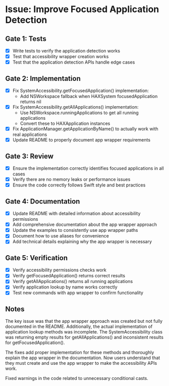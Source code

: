 # Issue: Improve Focused Application Detection

## Gate 1: Tests

- [x] Write tests to verify the application detection works
- [x] Test that accessibility wrapper creation works
- [x] Test that the application detection APIs handle edge cases

## Gate 2: Implementation

- [x] Fix SystemAccessibility.getFocusedApplication() implementation:
  - Add NSWorkspace fallback when HAXSystem focusedApplication returns nil
- [x] Fix SystemAccessibility.getAllApplications() implementation:
  - Use NSWorkspace.runningApplications to get all running applications
  - Convert these to HAXApplication instances
- [x] Fix ApplicationManager.getApplicationByName() to actually work with real applications
- [x] Update README to properly document app wrapper requirements

## Gate 3: Review

- [x] Ensure the implementation correctly identifies focused applications in all cases
- [x] Verify there are no memory leaks or performance issues
- [x] Ensure the code correctly follows Swift style and best practices

## Gate 4: Documentation

- [x] Update README with detailed information about accessibility permissions
- [x] Add comprehensive documentation about the app wrapper approach
- [x] Update the examples to consistently use app wrapper paths
- [x] Document how to use aliases for convenience
- [x] Add technical details explaining why the app wrapper is necessary

## Gate 5: Verification

- [x] Verify accessibility permissions checks work
- [x] Verify getFocusedApplication() returns correct results
- [x] Verify getAllApplications() returns all running applications
- [x] Verify application lookup by name works correctly
- [x] Test new commands with app wrapper to confirm functionality

## Notes

The key issue was that the app wrapper approach was created but not fully documented in the README. Additionally, the actual implementation of application lookup methods was incomplete. The SystemAccessibility class was returning empty results for getAllApplications() and inconsistent results for getFocusedApplication().

The fixes add proper implementation for these methods and thoroughly explain the app wrapper in the documentation. Now users understand that they must create and use the app wrapper to make the accessibility APIs work.

Fixed warnings in the code related to unnecessary conditional casts.